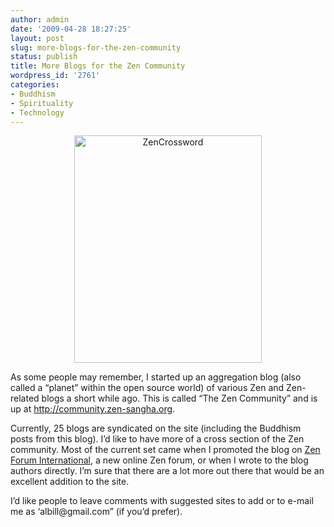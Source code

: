 ```yaml
---
author: admin
date: '2009-04-28 18:27:25'
layout: post
slug: more-blogs-for-the-zen-community
status: publish
title: More Blogs for the Zen Community
wordpress_id: '2761'
categories:
- Buddhism
- Spirituality
- Technology
---
```

<div align="center"><a href="http://www.flickr.com/photos/albill/3485066776/" title="ZenCrossword"><img src="http://farm4.static.flickr.com/3391/3485066776_be5319cfdc_o.gif" width="300" height="364" alt="ZenCrossword" /></a></div>
<p>As some people may remember, I started up an aggregation blog (also called a &#8220;planet&#8221; within the open source world) of various Zen and Zen-related blogs a short while ago. This is called &#8220;The Zen Community&#8221; and is up at <a href="http://community.zen-sangha.org/">http://community.zen-sangha.org</a>.</p>
<p>Currently, 25 blogs are syndicated on the site (including the Buddhism posts from this blog). I&#8217;d like to have more of a cross section of the Zen community. Most of the current set came when I promoted the blog on <a href="http://www.zenforuminternational.org/">Zen Forum International</a>, a new online Zen forum, or when I wrote to the blog authors directly. I&#8217;m sure that there are a lot more out there that would be an excellent addition to the site. </p>
<p>I&#8217;d like people to leave comments with suggested sites to add or to e-mail me as &#8216;albill@gmail.com&#8221; (if you&#8217;d prefer). </p>
